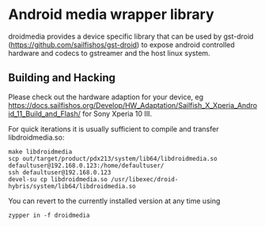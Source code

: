 # Android media wrapper library

droidmedia provides a device specific library that can be used by
gst-droid (https://github.com/sailfishos/gst-droid) to expose android
controlled hardware and codecs to gstreamer and the host linux system.

## Building and Hacking

Please check out the hardware adaption for your device, eg
https://docs.sailfishos.org/Develop/HW_Adaptation/Sailfish_X_Xperia_Android_11_Build_and_Flash/ for Sony Xperia 10 III.

For quick iterations it is usually sufficient to compile and transfer libdroidmedia.so:
```
make libdroidmedia
scp out/target/product/pdx213/system/lib64/libdroidmedia.so defaultuser@192.168.0.123:/home/defaultuser/
ssh defaultuser@192.168.0.123
devel-su cp libdroidmedia.so /usr/libexec/droid-hybris/system/lib64/libdroidmedia.so
```

You can revert to the currently installed version at any time using
```
zypper in -f droidmedia
```
